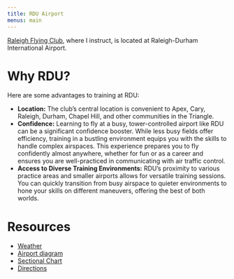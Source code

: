 ```yaml
---
title: RDU Airport
menus: main
---
```


[Raleigh Flying Club](https://www.raleighflyingclub.org/), where I instruct, is
located at Raleigh-Durham International Airport.

# Why RDU?

Here are some advantages to training at RDU:

- **Location:** The club’s central location is convenient to Apex, Cary,
  Raleigh, Durham, Chapel Hill, and other communities in the Triangle.
- **Confidence:** Learning to fly at a busy, tower-controlled airport
  like RDU can be a significant confidence booster. While less busy
  fields offer efficiency, training in a bustling environment equips
  you with the skills to handle complex airspaces. This experience
  prepares you to fly confidently almost anywhere, whether for fun or
  as a career and ensures you are well-practiced in communicating with
  air traffic control.
- **Access to Diverse Training Environments:** RDU’s proximity to
  various practice areas and smaller airports allows for versatile
  training sessions. You can quickly transition from busy airspace to
  quieter environments to hone your skills on different maneuvers,
  offering the best of both worlds.

# Resources

- [Weather](https://aviationweather.gov/data/metar/?id=KRDU&hours=0&decoded=yes&include_taf=yes)
- [Airport
  diagram](<https://aeronav.faa.gov/d-tpp/2408/00516ad.pdf#nameddest=(RDU)>)
- [Sectional
  Chart](https://skyvector.com/?ll=35.877638889,-78.787472222&chart=301&zoom=1)
- [Directions](https://maps.app.goo.gl/LE8cUDQL2qd35NGV7)

